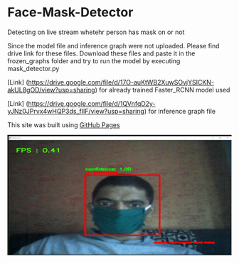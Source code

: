 # Face-Mask-Detector
Detecting on live stream whetehr person has mask on or not

Since the model file and inference graph were not uploaded. Please find drive link for these files. Download these files and paste it in the frozen_graphs folder and try to run the model by executing mask_detector.py

[Link] (https://drive.google.com/file/d/17O-auKtWB2XuwSOvjYSICKN-akUL8gOD/view?usp=sharing) for already trained Faster_RCNN model used 


[Link] (https://drive.google.com/file/d/1QVnfqD2y-yJNz0JPrvx4wHQP3ds_fIlF/view?usp=sharing) for inference graph file


This site was built using [GitHub Pages](https://pages.github.com/)

![data](https://github.com/yatinkode/Face-Mask-Detector/blob/master/images/mask_detection.gif)
